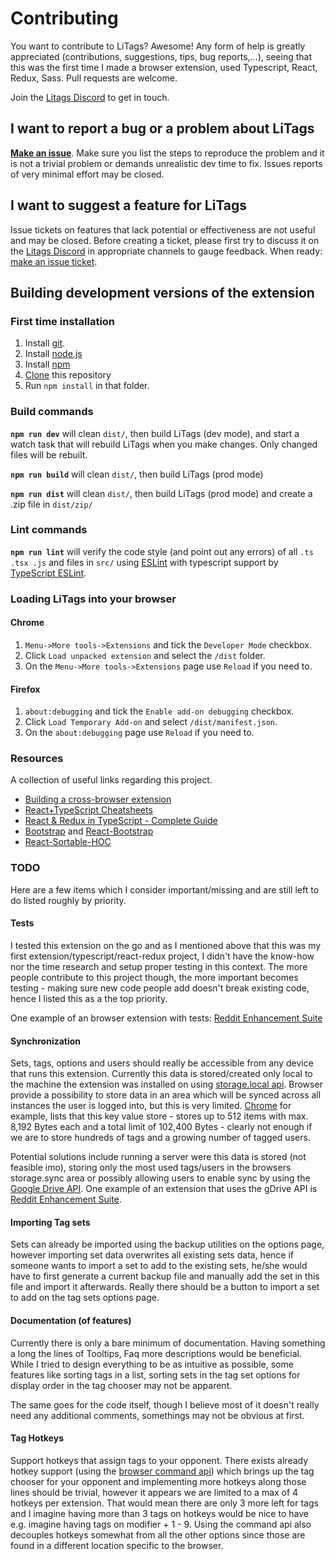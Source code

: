 # Contributing

You want to contribute to LiTags? Awesome! Any form of help is greatly appreciated
(contributions, suggestions, tips, bug reports,...), seeing that this was the first time I made a browser extension,
used Typescript, React, Redux, Sass. Pull requests are welcome.

Join the [Litags Discord](https://discord.gg/4d7QWUK) to get in touch.

## I want to report a bug or a problem about LiTags

[__Make an issue__](https://github.com/mpunkenhofer/litags/issues/new). Make sure you list the steps to reproduce the
problem and it is not a trivial problem or demands unrealistic dev time to fix. Issues reports of very minimal effort
may be closed.

## I want to suggest a feature for LiTags

Issue tickets on features that lack potential or effectiveness are not useful and may be closed. Before creating a
ticket, please first try to discuss it on the [Litags Discord](https://discord.gg/4d7QWUK) in appropriate channels to
gauge feedback. When ready: [make an issue ticket](https://github.com/mpunkenhofer/litags/issues/new).

## Building development versions of the extension

### First time installation

1. Install [git](https://git-scm.com/).
2. Install [node.js](https://nodejs.org)
3. Install [npm](https://www.npmjs.com/get-npm)
4. [Clone](https://help.github.com/articles/cloning-a-repository/) this repository
5. Run `npm install` in that folder.

### Build commands

**`npm run dev`** will clean `dist/`, then build LiTags (dev mode), and start a watch task that will rebuild LiTags when
you make changes. Only changed files will be rebuilt.

**`npm run build`** will clean `dist/`, then build LiTags (prod mode)

**`npm run dist`** will clean `dist/`, then build LiTags (prod mode) and create a .zip file in `dist/zip/`

### Lint commands

**`npm run lint`** will verify the code style (and point out any errors) of all `.ts .tsx .js` and files in `src/`
using  [ESLint](http://eslint.org/) with typescript support by
[TypeScript ESLint](https://github.com/typescript-eslint/typescript-eslint).

### Loading LiTags into your browser

#### Chrome

1. `Menu->More tools->Extensions` and tick the `Developer Mode` checkbox.
2. Click `Load unpacked extension` and select the `/dist` folder.
3. On the `Menu->More tools->Extensions` page use `Reload` if you need to.

#### Firefox

1. `about:debugging` and tick the `Enable add-on debugging` checkbox.
2. Click `Load Temporary Add-on` and select `/dist/manifest.json`.
3. On  the `about:debugging` page use `Reload` if you need to.

### Resources

A collection of useful links regarding this project.

- [Building a cross-browser extension](https://developer.mozilla.org/en-US/docs/Mozilla/Add-ons/WebExtensions/Build_a_cross_browser_extension)
- [React+TypeScript Cheatsheets](https://github.com/typescript-cheatsheets/react-typescript-cheatsheet)
- [React & Redux in TypeScript - Complete Guide](https://github.com/piotrwitek/react-redux-typescript-guide)
- [Bootstrap](https://getbootstrap.com/) and [React-Bootstrap](https://react-bootstrap.github.io/)
- [React-Sortable-HOC](https://github.com/clauderic/react-sortable-hoc)
  
### TODO

Here are a few items which I consider important/missing and are still left to do listed roughly by priority.

#### Tests

I tested this extension on the go and as I mentioned above that this was my first extension/typescript/react-redux
project, I didn't have the know-how nor the time research and setup proper testing in this context. The more people
contribute to this project though, the more important becomes testing - making sure new code people add doesn't break
existing code, hence I listed this as a the top priority.  

One example of an browser extension with tests:
[Reddit Enhancement Suite](https://github.com/honestbleeps/Reddit-Enhancement-Suite)

#### Synchronization

Sets, tags, options and users should really be accessible from any device that runs this extension. Currently this data
is stored/created only local to the machine the extension was installed on using
[storage.local api](https://developer.mozilla.org/en-US/docs/Mozilla/Add-ons/WebExtensions/API/storage/local). Browser
provide a possibility to store data in an area which will be synced across all instances the user is logged into, but
this is very limited. [Chrome](https://developer.chrome.com/apps/storage#property-sync) for example, lists that this key
value store - stores up to 512 items with max. 8,192 Bytes each and a total limit of 102,400 Bytes - clearly not enough
if we are to store hundreds of tags and a growing number of tagged users.

Potential solutions include running a server were this data is stored (not feasible imo), storing only the most
used tags/users in the browsers storage.sync area or possibly allowing users to enable sync by using the
[Google Drive API](https://developers.google.com/drive/api/v3/reference).
One example of an extension that uses the gDrive API is
[Reddit Enhancement Suite](https://github.com/honestbleeps/Reddit-Enhancement-Suite).

#### Importing Tag sets

Sets can already be imported using the backup utilities on the options page, however importing set data overwrites all
existing sets data, hence if someone wants to import a set to add to the existing sets, he/she would have to first
generate a current backup file and manually add the set in this file and import it afterwards. Really there should be
a button to import a set to add on the tag sets options page.

#### Documentation (of features)

Currently there is only a bare minimum of documentation. Having something a long the lines of Tooltips, Faq more
descriptions would be beneficial. While I tried to design everything to be as intuitive as possible, some features like
sorting tags in a list, sorting sets in the tag set options for display order in the tag chooser may not be apparent.

The same goes for the code itself, though I believe most of it doesn't really need any additional comments, somethings
may not be obvious at first.

#### Tag Hotkeys

Support hotkeys that assign tags to your opponent. There exists already hotkey support (using the
[browser command api](https://developer.mozilla.org/en-US/docs/Mozilla/Add-ons/WebExtensions/API/commands/Command))
which brings up the tag chooser for your opponent and implementing more hotkeys along those lines should be trivial,
however it appears we are limited to a max of 4 hotkeys per extension. That would mean there are only 3 more left
for tags and I imagine having more than 3 tags on hotkeys would be nice to have e.g. imagine having tags on
modifier + 1 - 9. Using the command api also decouples hotkeys somewhat from all the other options since those are found
in a different location specific to the browser.
